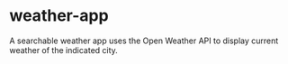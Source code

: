 # weather-app
A searchable weather app uses the Open Weather API to display current weather of the indicated city.
